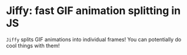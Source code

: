 # Jiffy: fast GIF animation splitting in JS

`Jiffy` splits GIF animations into individual frames! You can potentially do
cool things with them!

